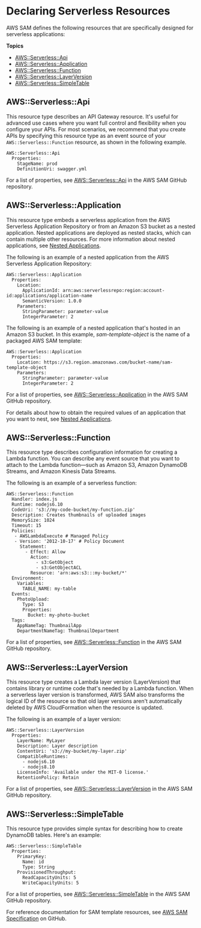 # Declaring Serverless Resources<a name="serverless-sam-template"></a>

AWS SAM defines the following resources that are specifically designed for serverless applications:

**Topics**
+ [AWS::Serverless::Api](#serverless-sam-template-api)
+ [AWS::Serverless::Application](#serverless-sam-template-application)
+ [AWS::Serverless::Function](#serverless-sam-template-function)
+ [AWS::Serverless::LayerVersion](#serverless-sam-template-layerversion)
+ [AWS::Serverless::SimpleTable](#serverless-sam-template-simpletable)

## AWS::Serverless::Api<a name="serverless-sam-template-api"></a>

This resource type describes an API Gateway resource\. It's useful for advanced use cases where you want full control and flexibility when you configure your APIs\. For most scenarios, we recommend that you create APIs by specifying this resource type as an event source of your `AWS::Serverless::Function` resource, as shown in the following example\.

```
AWS::Serverless::Api
  Properties:
    StageName: prod
    DefinitionUri: swagger.yml
```

For a list of properties, see [AWS::Serverless::Api](https://github.com/awslabs/serverless-application-model/blob/master/versions/2016-10-31.md#awsserverlessapi) in the AWS SAM GitHub repository\.

## AWS::Serverless::Application<a name="serverless-sam-template-application"></a>

This resource type embeds a serverless application from the AWS Serverless Application Repository or from an Amazon S3 bucket as a nested application\. Nested applications are deployed as nested stacks, which can contain multiple other resources\. For more information about nested applications, see [Nested Applications](serverless-sam-template-nested-applications.md)\.

The following is an example of a nested application from the AWS Serverless Application Repository:

```
AWS::Serverless::Application
  Properties:
    Location:
      ApplicationId: arn:aws:serverlessrepo:region:account-id:applications/application-name
      SemanticVersion: 1.0.0
    Parameters:
      StringParameter: parameter-value
      IntegerParameter: 2
```

The following is an example of a nested application that's hosted in an Amazon S3 bucket\. In this example, *sam\-template\-object* is the name of a packaged AWS SAM template:

```
AWS::Serverless::Application
  Properties:
    Location: https://s3.region.amazonaws.com/bucket-name/sam-template-object
    Parameters:
      StringParameter: parameter-value
      IntegerParameter: 2
```

For a list of properties, see [AWS::Serverless::Application](https://github.com/awslabs/serverless-application-model/blob/master/versions/2016-10-31.md#awsserverlessapplication) in the AWS SAM GitHub repository\.

For details about how to obtain the required values of an application that you want to nest, see [Nested Applications](serverless-sam-template-nested-applications.md)\.

## AWS::Serverless::Function<a name="serverless-sam-template-function"></a>

This resource type describes configuration information for creating a Lambda function\. You can describe any event source that you want to attach to the Lambda function—such as Amazon S3, Amazon DynamoDB Streams, and Amazon Kinesis Data Streams\.

The following is an example of a serverless function:

```
AWS::Serverless::Function
  Handler: index.js
  Runtime: nodejs6.10
  CodeUri: 's3://my-code-bucket/my-function.zip'
  Description: Creates thumbnails of uploaded images
  MemorySize: 1024
  Timeout: 15
  Policies:
   - AWSLambdaExecute # Managed Policy
   - Version: '2012-10-17' # Policy Document
     Statement:
       - Effect: Allow
         Action:
           - s3:GetObject
           - s3:GetObjectACL
         Resource: 'arn:aws:s3:::my-bucket/*'
  Environment:
    Variables:
      TABLE_NAME: my-table
  Events:
    PhotoUpload:
      Type: S3
      Properties:
        Bucket: my-photo-bucket
  Tags:
    AppNameTag: ThumbnailApp
    DepartmentNameTag: ThumbnailDepartment
```

For a list of properties, see [AWS::Serverless::Function](https://github.com/awslabs/serverless-application-model/blob/master/versions/2016-10-31.md#awsserverlessfunction) in the AWS SAM GitHub repository\.

## AWS::Serverless::LayerVersion<a name="serverless-sam-template-layerversion"></a>

This resource type creates a Lambda layer version \(LayerVersion\) that contains library or runtime code that's needed by a Lambda function\. When a serverless layer version is transformed, AWS SAM also transforms the logical ID of the resource so that old layer versions aren't automatically deleted by AWS CloudFormation when the resource is updated\.

The following is an example of a layer version:

```
AWS::Serverless::LayerVersion
  Properties:
    LayerName: MyLayer
    Description: Layer description
    ContentUri: 's3://my-bucket/my-layer.zip'
    CompatibleRuntimes:
      - nodejs6.10
      - nodejs8.10
    LicenseInfo: 'Available under the MIT-0 license.'
    RetentionPolicy: Retain
```

For a list of properties, see [AWS::Serverless::LayerVersion](https://github.com/awslabs/serverless-application-model/blob/master/versions/2016-10-31.md#awsserverlesslayerversion) in the AWS SAM GitHub repository\.

## AWS::Serverless::SimpleTable<a name="serverless-sam-template-simpletable"></a>

 This resource type provides simple syntax for describing how to create DynamoDB tables\. Here's an example:

```
AWS::Serverless::SimpleTable
  Properties:
    PrimaryKey:
      Name: id
      Type: String
    ProvisionedThroughput:
      ReadCapacityUnits: 5
      WriteCapacityUnits: 5
```

For a list of properties, see [AWS::Serverless::SimpleTable](https://github.com/awslabs/serverless-application-model/blob/master/versions/2016-10-31.md#awsserverlesssimpletable) in the AWS SAM GitHub repository\.

For reference documentation for SAM template resources, see [AWS SAM Specification](https://github.com/awslabs/serverless-application-model/blob/master/versions/2016-10-31.md) on GitHub\.